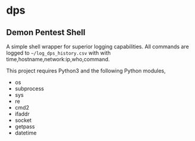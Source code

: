 # dps
## Demon Pentest Shell
A simple shell wrapper for superior logging capabilities. All commands are logged to ```~/log_dps_history.csv``` with with time,hostname,network:ip,who,command.

This project requires Python3 and the following Python modules,
* os
* subprocess
* sys
* re
* cmd2
* ifaddr
* socket
* getpass
* datetime

